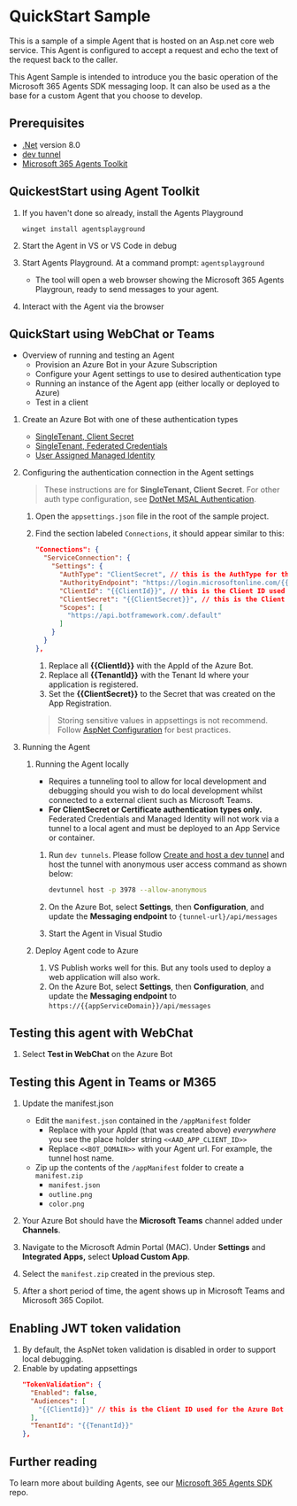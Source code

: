 ﻿# QuickStart Sample

This is a sample of a simple Agent that is hosted on an Asp.net core web service.  This Agent is configured to accept a request and echo the text of the request back to the caller.

This Agent Sample is intended to introduce you the basic operation of the Microsoft 365 Agents SDK messaging loop. It can also be used as a the base for a custom Agent that you choose to develop.

## Prerequisites

- [.Net](https://dotnet.microsoft.com/en-us/download/dotnet/8.0) version 8.0
- [dev tunnel](https://learn.microsoft.com/en-us/azure/developer/dev-tunnels/get-started?tabs=windows)
- [Microsoft 365 Agents Toolkit](https://github.com/OfficeDev/microsoft-365-agents-toolkit)

## QuickestStart using Agent Toolkit
1. If you haven't done so already, install the Agents Playground
 
   ```
   winget install agentsplayground
   ```
1. Start the Agent in VS or VS Code in debug
1. Start Agents Playground.  At a command prompt: `agentsplayground`
   - The tool will open a web browser showing the Microsoft 365 Agents Playgroun, ready to send messages to your agent. 
1. Interact with the Agent via the browser

## QuickStart using WebChat or Teams

- Overview of running and testing an Agent
  - Provision an Azure Bot in your Azure Subscription
  - Configure your Agent settings to use to desired authentication type
  - Running an instance of the Agent app (either locally or deployed to Azure)
  - Test in a client

1. Create an Azure Bot with one of these authentication types
   - [SingleTenant, Client Secret](https://github.com/microsoft/Agents/blob/main/docs/HowTo/azurebot-create-single-secret.md)
   - [SingleTenant, Federated Credentials](https://github.com/microsoft/Agents/blob/main/docs/HowTo/azurebot-create-fic.md) 
   - [User Assigned Managed Identity](https://github.com/microsoft/Agents/blob/main/docs/HowTo/azurebot-create-msi.md)

1. Configuring the authentication connection in the Agent settings
   > These instructions are for **SingleTenant, Client Secret**. For other auth type configuration, see [DotNet MSAL Authentication](https://github.com/microsoft/Agents/blob/main/docs/HowTo/MSALAuthConfigurationOptions.md).
   1. Open the `appsettings.json` file in the root of the sample project.

   1. Find the section labeled `Connections`,  it should appear similar to this:

      ```json
      "Connections": {
        "ServiceConnection": {
          "Settings": {
            "AuthType": "ClientSecret", // this is the AuthType for the connection, valid values can be found in Microsoft.Agents.Authentication.Msal.Model.AuthTypes.  The default is ClientSecret.
            "AuthorityEndpoint": "https://login.microsoftonline.com/{{TenantId}}",
            "ClientId": "{{ClientId}}", // this is the Client ID used for the connection.
            "ClientSecret": "{{ClientSecret}}", // this is the Client Secret used for the connection.
            "Scopes": [
              "https://api.botframework.com/.default"
            ]
          }
        }
      },
      ```

      1. Replace all **{{ClientId}}** with the AppId of the Azure Bot.
      1. Replace all **{{TenantId}}** with the Tenant Id where your application is registered.
      1. Set the **{{ClientSecret}}** to the Secret that was created on the App Registration.
      
      > Storing sensitive values in appsettings is not recommend.  Follow [AspNet Configuration](https://learn.microsoft.com/en-us/aspnet/core/fundamentals/configuration/?view=aspnetcore-9.0) for best practices.

1. Running the Agent
   1. Running the Agent locally
      - Requires a tunneling tool to allow for local development and debugging should you wish to do local development whilst connected to a external client such as Microsoft Teams.
      - **For ClientSecret or Certificate authentication types only.**  Federated Credentials and Managed Identity will not work via a tunnel to a local agent and must be deployed to an App Service or container.
      
      1. Run `dev tunnels`. Please follow [Create and host a dev tunnel](https://learn.microsoft.com/en-us/azure/developer/dev-tunnels/get-started?tabs=windows) and host the tunnel with anonymous user access command as shown below:

         ```bash
         devtunnel host -p 3978 --allow-anonymous
         ```

      1. On the Azure Bot, select **Settings**, then **Configuration**, and update the **Messaging endpoint** to `{tunnel-url}/api/messages`

      1. Start the Agent in Visual Studio

   1. Deploy Agent code to Azure
      1. VS Publish works well for this.  But any tools used to deploy a web application will also work.
      1. On the Azure Bot, select **Settings**, then **Configuration**, and update the **Messaging endpoint** to `https://{{appServiceDomain}}/api/messages`

## Testing this agent with WebChat

   1. Select **Test in WebChat** on the Azure Bot

## Testing this Agent in Teams or M365

1. Update the manifest.json
   - Edit the `manifest.json` contained in the `/appManifest` folder
     - Replace with your AppId (that was created above) *everywhere* you see the place holder string `<<AAD_APP_CLIENT_ID>>`
     - Replace `<<BOT_DOMAIN>>` with your Agent url.  For example, the tunnel host name.
   - Zip up the contents of the `/appManifest` folder to create a `manifest.zip`
     - `manifest.json`
     - `outline.png`
     - `color.png`

1. Your Azure Bot should have the **Microsoft Teams** channel added under **Channels**.

1. Navigate to the Microsoft Admin Portal (MAC). Under **Settings** and **Integrated Apps,** select **Upload Custom App**.

1. Select the `manifest.zip` created in the previous step. 

1. After a short period of time, the agent shows up in Microsoft Teams and Microsoft 365 Copilot.

## Enabling JWT token validation
1. By default, the AspNet token validation is disabled in order to support local debugging.
1. Enable by updating appsettings
   ```json
   "TokenValidation": {
     "Enabled": false,
     "Audiences": [
       "{{ClientId}}" // this is the Client ID used for the Azure Bot
     ],
     "TenantId": "{{TenantId}}"
   },
   ```

## Further reading
To learn more about building Agents, see our [Microsoft 365 Agents SDK](https://github.com/microsoft/agents) repo.